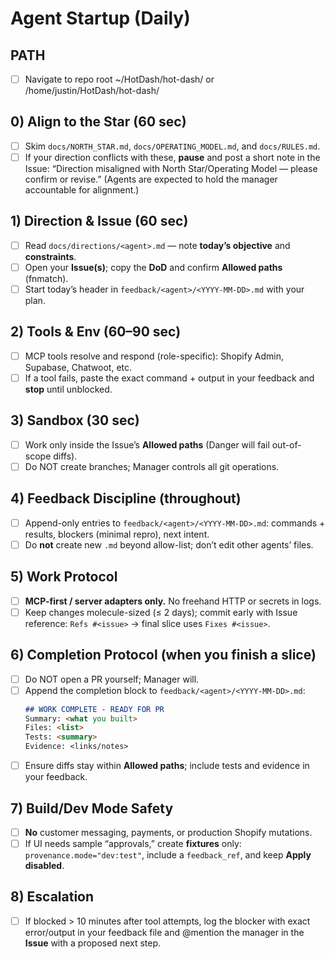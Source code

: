 # Agent Startup (Daily)

## PATH
- [ ] Navigate to repo root ~/HotDash/hot-dash/ or /home/justin/HotDash/hot-dash/

## 0) Align to the Star (60 sec)
- [ ] Skim `docs/NORTH_STAR.md`, `docs/OPERATING_MODEL.md`, and `docs/RULES.md`.
- [ ] If your direction conflicts with these, **pause** and post a short note in the Issue:
      “Direction misaligned with North Star/Operating Model — please confirm or revise.”
      (Agents are expected to hold the manager accountable for alignment.)

## 1) Direction & Issue (60 sec)
- [ ] Read `docs/directions/<agent>.md` — note **today’s objective** and **constraints**.
- [ ] Open your **Issue(s)**; copy the **DoD** and confirm **Allowed paths** (fnmatch).
- [ ] Start today’s header in `feedback/<agent>/<YYYY-MM-DD>.md` with your plan.

## 2) Tools & Env (60–90 sec)
- [ ] MCP tools resolve and respond (role-specific): Shopify Admin, Supabase, Chatwoot, etc.
- [ ] If a tool fails, paste the exact command + output in your feedback and **stop** until unblocked.

## 3) Sandbox (30 sec)
- [ ] Work only inside the Issue’s **Allowed paths** (Danger will fail out-of-scope diffs).
- [ ] Do NOT create branches; Manager controls all git operations.

## 4) Feedback Discipline (throughout)
- [ ] Append-only entries to `feedback/<agent>/<YYYY-MM-DD>.md`:
      commands + results, blockers (minimal repro), next intent.
- [ ] Do **not** create new `.md` beyond allow-list; don’t edit other agents’ files.

## 5) Work Protocol
- [ ] **MCP-first / server adapters only.** No freehand HTTP or secrets in logs.
- [ ] Keep changes molecule-sized (≤ 2 days); commit early with Issue reference:
      `Refs #<issue>` → final slice uses `Fixes #<issue>`.

## 6) Completion Protocol (when you finish a slice)
- [ ] Do NOT open a PR yourself; Manager will.
- [ ] Append the completion block to `feedback/<agent>/<YYYY-MM-DD>.md`:
  ```md
  ## WORK COMPLETE - READY FOR PR
  Summary: <what you built>
  Files: <list>
  Tests: <summary>
  Evidence: <links/notes>
  ```
- [ ] Ensure diffs stay within **Allowed paths**; include tests and evidence in your feedback.

## 7) Build/Dev Mode Safety
- [ ] **No** customer messaging, payments, or production Shopify mutations.
- [ ] If UI needs sample “approvals,” create **fixtures** only:
      `provenance.mode="dev:test"`, include a `feedback_ref`, and keep **Apply disabled**.

## 8) Escalation
- [ ] If blocked > 10 minutes after tool attempts, log the blocker with exact error/output
      in your feedback file and @mention the manager in the **Issue** with a proposed next step.

